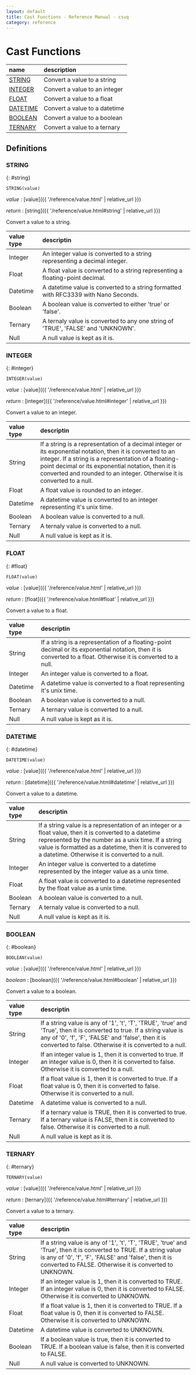 ```yaml
---
layout: default
title: Cast Functions - Reference Manual - csvq
category: reference
---
```


# Cast Functions

| name | description |
| :- | :- |
| [STRING](#string) | Convert a value to a string |
| [INTEGER](#integer) | Convert a value to an integer |
| [FLOAT](#float) | Convert a value to a float |
| [DATETIME](#datetime) | Convert a value to a datetime |
| [BOOLEAN](#boolean) | Convert a value to a boolean |
| [TERNARY](#ternary) | Convert a value to a ternary |

## Definitions

### STRING
{: #string}

```
STRING(value)
```

_value_
: [value]({{ '/reference/value.html' | relative_url }})

_return_
: [string]({{ '/reference/value.html#string' | relative_url }})

Convert a value to a string.

| value type | descriptin |
| :- | :- |
| Integer  | An integer value is converted to a string representing a decimal integer. |
| Float    | A float value is converted to a string representing a floating-point decimal. |
| Datetime | A datetime value is converted to a string formatted with RFC3339 with Nano Seconds. |
| Boolean  | A boolean value is converted to either 'true' or 'false'. |
| Ternary  | A ternaly value is converted to any one string of 'TRUE', 'FALSE' and 'UNKNOWN'. |
| Null     | A null value is kept as it is. |


### INTEGER
{: #integer}

```
INTEGER(value)
```

_value_
: [value]({{ '/reference/value.html' | relative_url }})

_return_
: [integer]({{ '/reference/value.html#integer' | relative_url }})

Convert a value to an integer.

| value type | descriptin |
| :- | :- |
| String   | If a string is a representation of a decimal integer or its exponential notation, then it is converted to an integer. If a string is a representation of a floating-point decimal or its exponential notation, then it is converted and rounded to an integer. Otherwise it is converted to a null. |
| Float    | A float value is rounded to an integer. |
| Datetime | A datetime value is converted to an integer representing it's unix time. |
| Boolean  | A boolean value is converted to a null. |
| Ternary  | A ternaly value is converted to a null. |
| Null     | A null value is kept as it is. |

### FLOAT
{: #float}

```
FLOAT(value)
```

_value_
: [value]({{ '/reference/value.html' | relative_url }})

_return_
: [float]({{ '/reference/value.html#float' | relative_url }})

Convert a value to a float.

| value type | descriptin |
| :- | :- |
| String   | If a string is a representation of a floating-point decimal or its exponential notation, then it is converted to a float. Otherwise it is converted to a null. |
| Integer  | An integer value is converted to a float. |
| Datetime | A datetime value is converted to a float representing it's unix time. |
| Boolean  | A boolean value is converted to a null. |
| Ternary  | A ternary value is converted to a null. |
| Null     | A null value is kept as it is. |

### DATETIME
{: #datetime}

```
DATETIME(value)
```

_value_
: [value]({{ '/reference/value.html' | relative_url }})

_return_
: [datetime]({{ '/reference/value.html#datetime' | relative_url }})

Convert a value to a datetime.

| value type | descriptin |
| :- | :- |
| String   | If a string value is a representation of an integer or a float value, then it is converted to a datetime represented by the number as a unix time. If a string value is formatted as a datetime, then it is convered to a datetime. Otherwise it is converted to a null. |
| Integer  | An integer value is converted to a datetime represented by the integer value as a unix time. |
| Float    | A float value is converted to a datetime represented by the float value as a unix time. |
| Boolean  | A boolean value is converted to a null. |
| Ternary  | A ternaly value is converted to a null. |
| Null     | A null value is kept as it is. |

### BOOLEAN
{: #boolean}

```
BOOLEAN(value)
```

_value_
: [value]({{ '/reference/value.html' | relative_url }})

_boolean_
: [boolean]({{ '/reference/value.html#boolean' | relative_url }})

Convert a value to a boolean.

| value type | descriptin |
| :- | :- |
| String   | If a string value is any of '1', 't', 'T', 'TRUE', 'true' and 'True', then it is converted to true. If a string value is any of '0', 'f', 'F', 'FALSE' and 'false', then it is converted to false. Otherwise it is converted to a null. |
| Integer  | If an integer value is 1, then it is converted to true. If an integer value is 0, then it is converted to false. Otherwise it is converted to a null. |
| Float    | If a float value is 1, then it is converted to true. If a float value is 0, then it is converted to false. Otherwise it is converted to a null. |
| Datetime | A datetime value is converted to a null. |
| Ternary  | If a ternary value is TRUE, then it is converted to true. If a ternary value is FALSE, then it is converted to false. Otherwise it is converted to a null. |
| Null     | A null value is kept as it is. |

### TERNARY
{: #ternary}

```
TERNARY(value)
```

_value_
: [value]({{ '/reference/value.html' | relative_url }})

_return_
: [ternary]({{ '/reference/value.html#ternary' | relative_url }})

Convert a value to a ternary.

| value type | descriptin |
| :- | :- |
| String   | If a string value is any of '1', 't', 'T', 'TRUE', 'true' and 'True', then it is converted to TRUE. If a string value is any of '0', 'f', 'F', 'FALSE' and 'false', then it is converted to FALSE. Otherwise it is converted to UNKNOWN. |
| Integer  | If an integer value is 1, then it is converted to TRUE. If an integer value is 0, then it is converted to FALSE. Otherwise it is converted to UNKNOWN. |
| Float    | If a float value is 1, then it is converted to TRUE. If a float value is 0, then it is converted to FALSE. Otherwise it is converted to UNKNOWN. |
| Datetime | A datetime value is converted to UNKNOWN. |
| Boolean  | If a boolean value is true, then it is converted to TRUE. If a boolean value is false, then it is converted to FALSE. |
| Null     | A null value is converted to UNKNOWN. |
